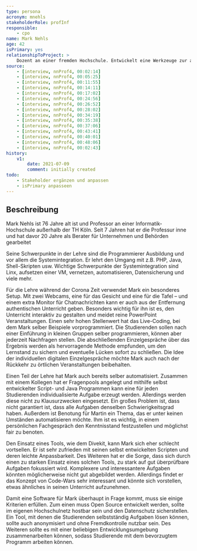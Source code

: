 ```yaml
---
type: persona
acronym: mnehls
stakeholderRole: profInf
responsible: 
    - cpo
name: Mark Nehls
age: 42 
isPrimary: yes
relationshipToProject: >
    Dozent an einer fremden Hochschule. Entwickelt eine Werkzeuge zur automatisierung und möchte diese auch in Zukunft weiter verwenden.
source: 
    - [interview, nnProf4, 00:02:14]
    - [interview, nnProf4, 00:05:25]
    - [interview, nnProf4, 00:11:55]
    - [interview, nnProf4, 00:14:11]
    - [interview, nnProf4, 00:17:02]
    - [interview, nnProf4, 00:24:56]
    - [interview, nnProf4, 00:26:52]
    - [interview, nnProf4, 00:28:02]
    - [interview, nnProf4, 00:34:19]
    - [interview, nnProf4, 00:35:38]
    - [interview, nnProf4, 00:37:06]
    - [interview, nnProf4, 00:43:41]
    - [interview, nnProf4, 00:40:01]
    - [interview, nnProf4, 00:48:06]
    - [interview, nnProf4, 00:02:43]
history:
    v1:
        date: 2021-07-09
        comment: initially created
todo: 
    - Stakeholder ergänzen und anpassen
    - isPrimary anpasseen
---
```


## Beschreibung

Mark Nehls ist 76 Jahre alt ist und Professor an einer Informatik-Hochschule außerhalb der TH Köln. Seit 7 Jahren hat er die Professur inne und hat davor 20 Jahre als Berater für Unternehmen und Behörden gearbeitet

Seine Schwerpunkte in der Lehre sind die Programmierer Ausbildung und vor allem die Systemintegration. Er lehrt den Umgang mit z.B. PHP, Java, Shell-Skripten usw. Wichtige Schwerpunkte der Systemintegration sind Linx, aufsetzen einer VM, vernetzen, automatisieren, Datensicherung und viele mehr.

Für die Lehre während der Corona Zeit verwendet Mark ein besonderes Setup. Mit zwei Webcams, eine für das Gesicht und eine für die Tafel – und einem extra Monitor für Chatnachrichten kann er auch aus der Entfernung authentischen Unterricht geben. Besonders wichtig für ihn ist es, den Unterricht interaktiv zu gestalten und meidet reine PowerPoint Veranstaltungen. Einen sehr hohen Stellenwert hat das Live-Coding, bei dem Mark selber Beispiele vorprogrammiert. Die Studierenden sollen nach einer Einführung in kleinen Gruppen selber programmieren, können aber jederzeit Nachfragen stellen. Die abschließenden Einzelgespräche über das Ergebnis werden als hervorragende Methode empfunden, um den Lernstand zu sichern und eventuelle Lücken sofort zu schließen. Die Idee der individuellen digitalen Einzelgespräche möchte Mark auch nach der Rückkehr zu örtlichen Veranstaltungen beibehalten.

Einen Teil der Lehre hat Mark auch bereits selber automatisiert. Zusammen mit einem Kollegen hat er Fragenpools angelegt und mithilfe selbst entwickelter Script- und Java Programmen kann eine für jeden Studierenden individualisierte Aufgabe erzeugt werden. Allerdings werden diese nicht zu Klausurzwecken eingesetzt. Ein großes Problem ist, dass nicht garantiert ist, dass alle Aufgaben denselben Schwierigkeitsgrad haben. Außerdem ist Benotung für Martin ein Thema, das er unter keinen Umständen automatisieren möchte. Ihm ist es wichtig, in einem persönlichen Fachgespräch den Kenntnisstand festzustellen und möglichst fair zu benoten.

Den Einsatz eines Tools, wie dem Divekit, kann Mark sich eher schlecht vortsellen. Er ist sehr zufrieden mit seinen selbst entwickelten Scripten und deren leichte Anpassbarkeit. Des Weiteren hat er die Sorge, dass sich durch einen zu starken Einsatz eines solchen Tools, zu stark auf gut überprüfbare Aufgaben fokussiert wird. Komplexere und interessantere Aufgaben könnten möglicherweise nicht gut abgebildet werden. Allerdings findet er das Konzept von Code-Wars sehr interessant und könnte sich vorstellen, etwas ähnliches in seinen Unterricht aufzunehmen.

Damit eine Software für Mark überhaupt in Frage kommt, muss sie einige Kriterien erfüllen. Zum einen muss Open Source entwickelt werden, sollte im eigenen Hochschulnetz hostbar sein und den Datenschutz sicherstellen. Ein Tool, mit denen die Studierenden selbstständig Aufgaben lösen können, sollte auch anonymisiert und ohne Fremdkontrolle nutzbar sein. Des Weiteren sollte es mit einer beliebigen Entwicklungsumgebung zusammenarbeiten können, sodass Studierende mit dem bevorzugtem Programm arbeiten können.

